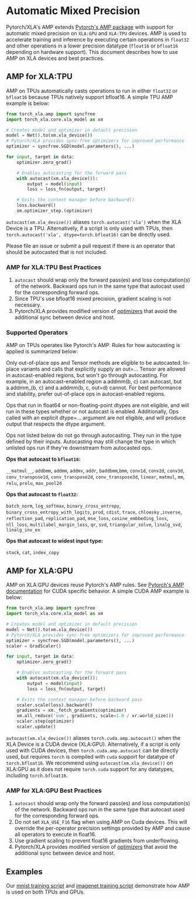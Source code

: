 # Automatic Mixed Precision

Pytorch/XLA's AMP extends [Pytorch's AMP
package](https://pytorch.org/docs/stable/amp.html) with support for
automatic mixed precision on `XLA:GPU` and `XLA:TPU` devices. AMP is
used to accelerate training and inference by executing certain
operations in `float32` and other operations in a lower precision
datatype (`float16` or `bfloat16` depending on hardware support). This
document describes how to use AMP on XLA devices and best practices.

## AMP for XLA:TPU

AMP on TPUs automatically casts operations to run in either `float32` or
`bfloat16` because TPUs natively support bfloat16. A simple TPU AMP
example is below:

``` python
from torch_xla.amp import syncfree
import torch_xla.core.xla_model as xm

# Creates model and optimizer in default precision
model = Net().to(xm.xla_device())
# Pytorch/XLA provides sync-free optimizers for improved performance
optimizer = syncfree.SGD(model.parameters(), ...)

for input, target in data:
    optimizer.zero_grad()

    # Enables autocasting for the forward pass
    with autocast(xm.xla_device()):
        output = model(input)
        loss = loss_fn(output, target)

    # Exits the context manager before backward()
    loss.backward()
    xm.optimizer_step.(optimizer)
```

`autocast(xm.xla_device())` aliases `torch.autocast('xla')` when the XLA
Device is a TPU. Alternatively, if a script is only used with TPUs, then
`torch.autocast('xla', dtype=torch.bfloat16)` can be directly used.

Please file an issue or submit a pull request if there is an operator
that should be autocasted that is not included.

### AMP for XLA:TPU Best Practices

1.  `autocast` should wrap only the forward pass(es) and loss
    computation(s) of the network. Backward ops run in the same type
    that autocast used for the corresponding forward ops.
2.  Since TPU's use bfloat16 mixed precision, gradient scaling is not
    necessary.
3.  Pytorch/XLA provides modified version of
    [optimizers](https://github.com/pytorch/xla/tree/master/torch_xla/amp/syncfree)
    that avoid the additional sync between device and host.

### Supported Operators

AMP on TPUs operates like Pytorch's AMP. Rules for how autocasting is
applied is summarized below:

Only out-of-place ops and Tensor methods are eligible to be autocasted.
In-place variants and calls that explicitly supply an out=... Tensor are
allowed in autocast-enabled regions, but won't go through autocasting.
For example, in an autocast-enabled region a.addmm(b, c) can autocast,
but a.addmm\_(b, c) and a.addmm(b, c, out=d) cannot. For best
performance and stability, prefer out-of-place ops in autocast-enabled
regions.

Ops that run in float64 or non-floating-point dtypes are not eligible,
and will run in these types whether or not autocast is enabled.
Additionally, Ops called with an explicit dtype=... argument are not
eligible, and will produce output that respects the dtype argument.

Ops not listed below do not go through autocasting. They run in the type
defined by their inputs. Autocasting may still change the type in which
unlisted ops run if they're downstream from autocasted ops.

**Ops that autocast to `bfloat16`:**

`__matmul__`, `addbmm`, `addmm`, `addmv`, `addr`, `baddbmm`,`bmm`,
`conv1d`, `conv2d`, `conv3d`, `conv_transpose1d`, `conv_transpose2d`,
`conv_transpose3d`, `linear`, `matmul`, `mm`, `relu`, `prelu`,
`max_pool2d`

**Ops that autocast to `float32`:**

`batch_norm`, `log_softmax`, `binary_cross_entropy`,
`binary_cross_entropy_with_logits`, `prod`, `cdist`, `trace`, `chloesky`
,`inverse`, `reflection_pad`, `replication_pad`, `mse_loss`,
`cosine_embbeding_loss`, `nll_loss`, `multilabel_margin_loss`, `qr`,
`svd`, `triangular_solve`, `linalg_svd`, `linalg_inv_ex`

**Ops that autocast to widest input type:**

`stack`, `cat`, `index_copy`

## AMP for XLA:GPU

AMP on XLA:GPU devices reuse Pytorch's AMP rules. See [Pytorch's AMP
documentation](https://pytorch.org/docs/stable/amp.html) for CUDA
specific behavior. A simple CUDA AMP example is below:

``` python
from torch_xla.amp import syncfree
import torch_xla.core.xla_model as xm

# Creates model and optimizer in default precision
model = Net().to(xm.xla_device())
# Pytorch/XLA provides sync-free optimizers for improved performance
optimizer = syncfree.SGD(model.parameters(), ...)
scaler = GradScaler()

for input, target in data:
    optimizer.zero_grad()

    # Enables autocasting for the forward pass
    with autocast(xm.xla_device()):
        output = model(input)
        loss = loss_fn(output, target)

    # Exits the context manager before backward pass
    scaler.scale(loss).backward()
    gradients = xm._fetch_gradients(optimizer)
    xm.all_reduce('sum', gradients, scale=1.0 / xr.world_size())
    scaler.step(optimizer)
    scaler.update()
```

`autocast(xm.xla_device())` aliases `torch.cuda.amp.autocast()` when the
XLA Device is a CUDA device (XLA:GPU). Alternatively, if a script is
only used with CUDA devices, then `torch.cuda.amp.autocast` can be
directly used, but requires `torch` is compiled with `cuda` support for
datatype of `torch.bfloat16`. We recommend using
`autocast(xm.xla_device())` on XLA:GPU as it does not require
`torch.cuda` support for any datatypes, including `torch.bfloat16`.

### AMP for XLA:GPU Best Practices

1.  `autocast` should wrap only the forward pass(es) and loss
    computation(s) of the network. Backward ops run in the same type
    that autocast used for the corresponding forward ops.
2.  Do not set `XLA_USE_F16` flag when using AMP on Cuda devices. This
    will override the per-operator precision settings provided by AMP
    and cause all operators to execute in float16.
3.  Use gradient scaling to prevent float16 gradients from underflowing.
4.  Pytorch/XLA provides modified version of
    [optimizers](https://github.com/pytorch/xla/tree/master/torch_xla/amp/syncfree)
    that avoid the additional sync between device and host.

## Examples

Our [mnist training script](https://github.com/pytorch/xla/blob/master/test/test_train_mp_mnist_amp.py)
and [imagenet training script](https://github.com/pytorch/xla/blob/master/test/test_train_mp_imagenet_amp.py)
demonstrate how AMP is used on both TPUs and GPUs.
